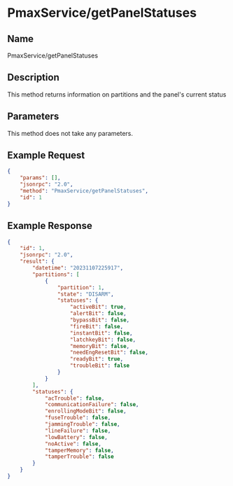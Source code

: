 # PmaxService/getPanelStatuses

## Name
PmaxService/getPanelStatuses

## Description
This method returns information on partitions and the panel's current status

## Parameters
This method does not take any parameters.

## Example Request
```json
{
    "params": [],
    "jsonrpc": "2.0",
    "method": "PmaxService/getPanelStatuses",
    "id": 1
}
```

## Example Response
```json
{
    "id": 1,
    "jsonrpc": "2.0",
    "result": {
        "datetime": "20231107225917",
        "partitions": [
            {
                "partition": 1,
                "state": "DISARM",
                "statuses": {
                    "activeBit": true,
                    "alertBit": false,
                    "bypassBit": false,
                    "fireBit": false,
                    "instantBit": false,
                    "latchkeyBit": false,
                    "memoryBit": false,
                    "needEngResetBit": false,
                    "readyBit": true,
                    "troubleBit": false
                }
            }
        ],
        "statuses": {
            "acTrouble": false,
            "communicationFailure": false,
            "enrollingModeBit": false,
            "fuseTrouble": false,
            "jammingTrouble": false,
            "lineFailure": false,
            "lowBattery": false,
            "noActive": false,
            "tamperMemory": false,
            "tamperTrouble": false
        }
    }
}
```